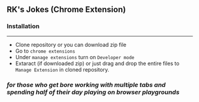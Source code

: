 ## RK's Jokes (Chrome Extension)


### Installation 
---
- Clone repository or you can download zip file
- Go to ```chrome extensions```
- Under ```manage extensions``` turn on ```Developer mode```
- Extaract (if downloaded zip) or just drag and drop the entire files to ```Manage Extension``` in cloned repository.

### _for those who get bore working with multiple tabs and spending half of their day playing on browser playgrounds_
